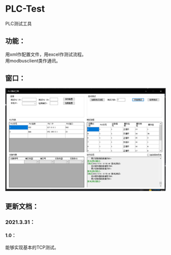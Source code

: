 # PLC-Test
PLC测试工具
## 功能：
用xml作配置文件，用excel作测试流程。  
用modbusclient类作通讯。
## 窗口：
![image](https://github.com/Firemountaincold/PLC-Test/blob/main/Image.png)
## 更新文档：
### 2021.3.31：
#### 1.0：
能够实现基本的TCP测试。

